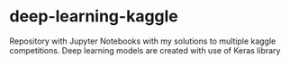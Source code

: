 # deep-learning-kaggle
Repository with Jupyter Notebooks with my solutions to multiple kaggle competitions. Deep learning models are created with use of Keras library
